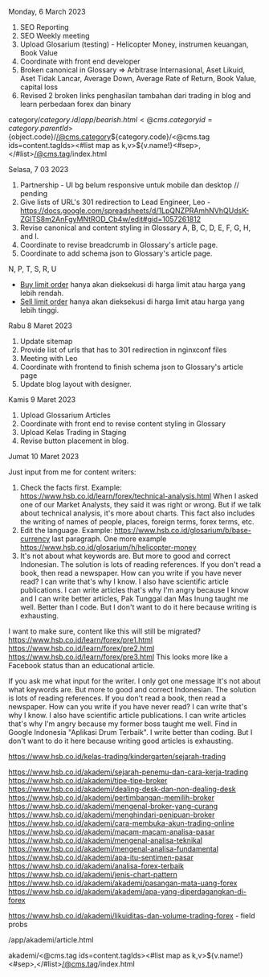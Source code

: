 Monday, 6 March 2023
1. SEO Reporting
2. SEO Weekly meeting
3. Upload Glosarium (testing) - Helicopter Money, instrumen keuangan, Book Value
4. Coordinate with front end developer
5. Broken canonical in Glossary => Arbitrase Internasional, Aset Likuid, Aset Tidak Lancar, Average Down, Average Rate of Return, Book Value, capital loss
6. Revised 2 broken links penghasilan tambahan dari trading in blog and learn perbedaan forex dan binary 

<table width="525">

category/${category.id}
/app/bearish.html
<@cms.category id=category.parentId>${object.code}/</@cms.category>${category.code}/<@cms.tag ids=content.tagIds><#list map as k,v>${v.name!}<#sep>,</#list></@cms.tag>/index.html


Selasa, 7 03 2023

1. Partnership - UI bg belum responsive untuk mobile dan desktop // pending
2. Give lists of URL's 301 redirection to Lead Engineer, Leo - https://docs.google.com/spreadsheets/d/1LpQNZPRAmhNVhQUdsK-ZGITS8m2AnFgyMNtROD_Cb4w/edit#gid=1057261812
3. Revise canonical and content styling in Glossary A, B, C, D, E, F, G, H, and I.
4. Coordinate to revise breadcrumb in Glossary's article page.
5. Coordinate to add schema json to Glossary's article page.

N, P, T, S, R, U

<ul class=" list-paddingleft-2" style="list-style-type: disc;">
    <li>
            <a href="https://blog.hsb.co.id/forex/cara-menggunakan-sell-limit-dan-buy-limit/">Buy limit order</a> hanya akan dieksekusi di harga limit atau harga yang lebih rendah.
    </li>
    <li>
            <a href="https://www.hsb.co.id/app/2020-08-06/34807.html">Sell limit order</a> hanya akan dieksekusi di harga limit atau harga yang lebih tinggi.
    </li>
</ul>


Rabu 8 Maret 2023
1. Update sitemap
2. Provide list of urls that has to 301 redirection in nginxconf files 
3. Meeting with Leo
4. Coordinate with frontend to finish schema json to Glossary's article page
5. Update blog layout with designer.

Kamis 9 Maret 2023
1. Upload Glossarium Articles
2. Coordinate with front end to revise content styling in Glossary
3. Upload Kelas Trading in Staging
4. Revise button placement in blog.

Jumat 10 Maret 2023


Just input from me for content writers:
1. Check the facts first. Example: https://www.hsb.co.id/learn/forex/technical-analysis.html When I asked one of our Market Analysts, they said it was right or wrong. But if we talk about technical analysis, it's more about charts.
This fact also includes the writing of names of people, places, foreign terms, forex terms, etc.
2. Edit the language. Example: https://www.hsb.co.id/glosarium/b/base-currency last paragraph. One more example https://www.hsb.co.id/glosarium/h/helicopter-money
3. It's not about what keywords are. But more to good and correct Indonesian. The solution is lots of reading references. If you don't read a book, then read a newspaper. How can you write if you have never read? I can write that's why I know. I also have scientific article publications. I can write articles that's why I'm angry because I know and I can write better articles, Pak Tunggal dan Mas Inung taught me well. Better than I code. But I don't want to do it here because writing is exhausting.


I want to make sure, content like this will still be migrated?
https://www.hsb.co.id/learn/forex/pre1.html
https://www.hsb.co.id/learn/forex/pre2.html
https://www.hsb.co.id/learn/forex/pre3.html
This looks more like a Facebook status than an educational article.

If you ask me what input for the writer. I only got one message It's not about what keywords are. But more to good and correct Indonesian. The solution is lots of reading references. If you don't read a book, then read a newspaper. How can you write if you have never read? I can write that's why I know. I also have scientific article publications. I can write articles that's why I'm angry because my former boss taught me well. Find in Google Indonesia "Aplikasi Drum Terbaik". I write better than coding. But I don't want to do it here because writing good articles is exhausting.




https://www.hsb.co.id/kelas-trading/kindergarten/sejarah-trading


https://www.hsb.co.id/akademi/sejarah-penemu-dan-cara-kerja-trading
https://www.hsb.co.id/akademi/tipe-tipe-broker
https://www.hsb.co.id/akademi/dealing-desk-dan-non-dealing-desk
https://www.hsb.co.id/akademi/pertimbangan-memilih-broker
https://www.hsb.co.id/akademi/mengenal-broker-yang-curang
https://www.hsb.co.id/akademi/menghindari-penipuan-broker
https://www.hsb.co.id/akademi/cara-membuka-akun-trading-online
https://www.hsb.co.id/akademi/macam-macam-analisa-pasar
https://www.hsb.co.id/akademi/mengenal-analisa-teknikal
https://www.hsb.co.id/akademi/mengenal-analisa-fundamental
https://www.hsb.co.id/akademi/apa-itu-sentimen-pasar
https://www.hsb.co.id/akademi/analisa-forex-terbaik
https://www.hsb.co.id/akademi/jenis-chart-pattern
https://www.hsb.co.id/akademi/akademi/pasangan-mata-uang-forex
https://www.hsb.co.id/akademi/akademi/apa-yang-diperdagangkan-di-forex

https://www.hsb.co.id/akademi/likuiditas-dan-volume-trading-forex - field probs





/app/akademi/article.html


akademi/<@cms.tag ids=content.tagIds><#list map as k,v>${v.name!}<#sep>,</#list></@cms.tag>/index.html